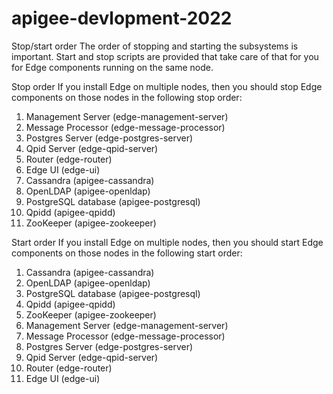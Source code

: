 # apigee-devlopment-2022
Stop/start order
The order of stopping and starting the subsystems is important. Start and stop scripts are provided that take care of that for you for Edge components running on the same node.

Stop order
If you install Edge on multiple nodes, then you should stop Edge components on those nodes in the following stop order:

1) Management Server (edge-management-server)
2) Message Processor (edge-message-processor)
3) Postgres Server (edge-postgres-server)
4) Qpid Server (edge-qpid-server)
5) Router (edge-router)
6) Edge UI (edge-ui)
7) Cassandra (apigee-cassandra)
8) OpenLDAP (apigee-openldap)
9) PostgreSQL database (apigee-postgresql)
10) Qpidd (apigee-qpidd)
11) ZooKeeper (apigee-zookeeper)

Start order
If you install Edge on multiple nodes, then you should start Edge components on those nodes in the following start order:

1) Cassandra (apigee-cassandra)
2) OpenLDAP (apigee-openldap)
3) PostgreSQL database (apigee-postgresql)
4) Qpidd (apigee-qpidd)
5) ZooKeeper (apigee-zookeeper)
6) Management Server (edge-management-server)
7) Message Processor (edge-message-processor)
8) Postgres Server (edge-postgres-server)
9) Qpid Server (edge-qpid-server)
10) Router (edge-router)
11) Edge UI (edge-ui)
